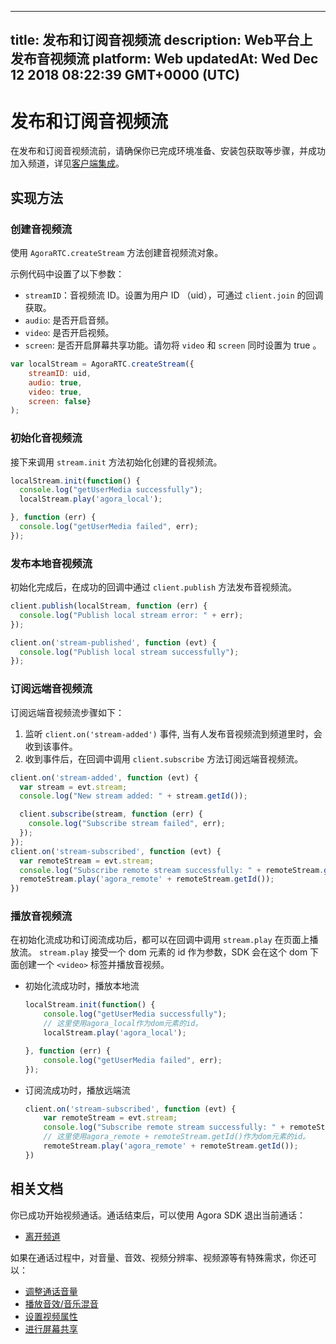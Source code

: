 
---
title: 发布和订阅音视频流
description: Web平台上发布音视频流
platform: Web
updatedAt: Wed Dec 12 2018 08:22:39 GMT+0000 (UTC)
---
# 发布和订阅音视频流
在发布和订阅音视频流前，请确保你已完成环境准备、安装包获取等步骤，并成功加入频道，详见[客户端集成](../../cn/Video/web_prepare.md)。

## 实现方法
### 创建音视频流
使用 `AgoraRTC.createStream` 方法创建音视频流对象。

示例代码中设置了以下参数：

- `streamID`：音视频流 ID。设置为用户 ID （uid），可通过 `client.join` 的回调获取。
- `audio`: 是否开启音频。
- `video`: 是否开启视频。
- `screen`: 是否开启屏幕共享功能。请勿将 `video` 和 `screen` 同时设置为 true 。

```javascript
var localStream = AgoraRTC.createStream({
    streamID: uid,
    audio: true,
    video: true,
    screen: false}
);
```

### 初始化音视频流
接下来调用 `stream.init` 方法初始化创建的音视频流。

```javascript
localStream.init(function() {
  console.log("getUserMedia successfully");
  localStream.play('agora_local');

}, function (err) {
  console.log("getUserMedia failed", err);
});
```

### 发布本地音视频流
初始化完成后，在成功的回调中通过 `client.publish` 方法发布音视频流。

```javascript
client.publish(localStream, function (err) {
  console.log("Publish local stream error: " + err);
});

client.on('stream-published', function (evt) {
  console.log("Publish local stream successfully");
});
```

### 订阅远端音视频流
订阅远端音视频流步骤如下：

1. 监听 `client.on('stream-added')` 事件, 当有人发布音视频流到频道里时，会收到该事件。
2. 收到事件后，在回调中调用 `client.subscribe` 方法订阅远端音视频流。

```javascript
client.on('stream-added', function (evt) {
  var stream = evt.stream;
  console.log("New stream added: " + stream.getId());

  client.subscribe(stream, function (err) {
    console.log("Subscribe stream failed", err);
  });
});
client.on('stream-subscribed', function (evt) {
  var remoteStream = evt.stream;
  console.log("Subscribe remote stream successfully: " + remoteStream.getId());
  remoteStream.play('agora_remote' + remoteStream.getId());
})
```

### 播放音视频流
在初始化流成功和订阅流成功后，都可以在回调中调用 `stream.play` 在页面上播放流。 `stream.play` 接受一个 dom 元素的 id 作为参数，SDK 会在这个 dom 下面创建一个 `<video>` 标签并播放音视频。

- 初始化流成功时，播放本地流

	```javascript
	localStream.init(function() {
		console.log("getUserMedia successfully");
		// 这里使用agora_local作为dom元素的id。
		localStream.play('agora_local');

	}, function (err) {
		console.log("getUserMedia failed", err);
	});
	```

- 订阅流成功时，播放远端流

	```javascript
	client.on('stream-subscribed', function (evt) {
		var remoteStream = evt.stream;
		console.log("Subscribe remote stream successfully: " + remoteStream.getId());
		// 这里使用agora_remote + remoteStream.getId()作为dom元素的id。
		remoteStream.play('agora_remote' + remoteStream.getId());
	})
	```

## 相关文档
你已成功开始视频通话。通话结束后，可以使用 Agora SDK 退出当前通话：

- [离开频道](../../cn/Video/leave_web.md)

如果在通话过程中，对音量、音效、视频分辨率、视频源等有特殊需求，你还可以：

- [调整通话音量](../../cn/Video/volume_web.md)
- [播放音效/音乐混音](../../cn/Video/effect_mixing_web.md)
- [设置视频属性](../../cn/Video/videoProfile_web.md)
- [进行屏幕共享](../../cn/Video/screensharing_web.md)
